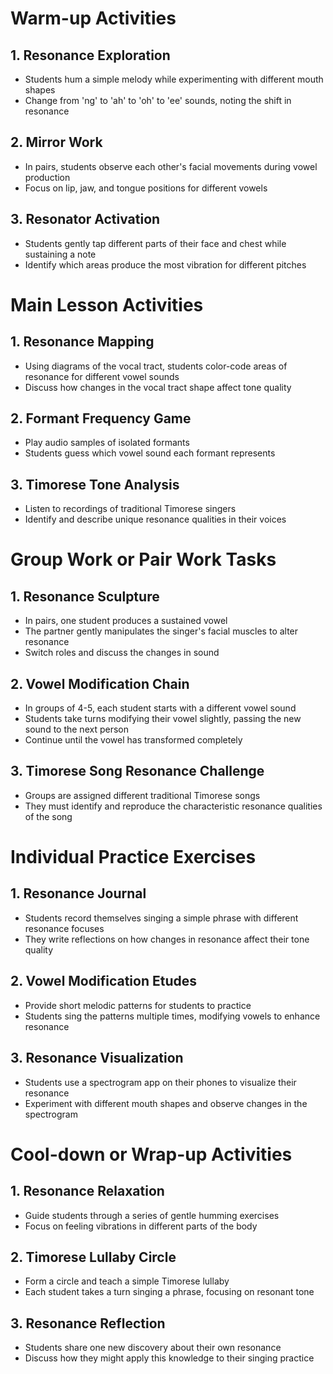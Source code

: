 # Warm-up Activities

## 1. Resonance Exploration
- Students hum a simple melody while experimenting with different mouth shapes
- Change from 'ng' to 'ah' to 'oh' to 'ee' sounds, noting the shift in resonance

## 2. Mirror Work
- In pairs, students observe each other's facial movements during vowel production
- Focus on lip, jaw, and tongue positions for different vowels

## 3. Resonator Activation
- Students gently tap different parts of their face and chest while sustaining a note
- Identify which areas produce the most vibration for different pitches

# Main Lesson Activities

## 1. Resonance Mapping
- Using diagrams of the vocal tract, students color-code areas of resonance for different vowel sounds
- Discuss how changes in the vocal tract shape affect tone quality

## 2. Formant Frequency Game
- Play audio samples of isolated formants
- Students guess which vowel sound each formant represents

## 3. Timorese Tone Analysis
- Listen to recordings of traditional Timorese singers
- Identify and describe unique resonance qualities in their voices

# Group Work or Pair Work Tasks

## 1. Resonance Sculpture
- In pairs, one student produces a sustained vowel
- The partner gently manipulates the singer's facial muscles to alter resonance
- Switch roles and discuss the changes in sound

## 2. Vowel Modification Chain
- In groups of 4-5, each student starts with a different vowel sound
- Students take turns modifying their vowel slightly, passing the new sound to the next person
- Continue until the vowel has transformed completely

## 3. Timorese Song Resonance Challenge
- Groups are assigned different traditional Timorese songs
- They must identify and reproduce the characteristic resonance qualities of the song

# Individual Practice Exercises

## 1. Resonance Journal
- Students record themselves singing a simple phrase with different resonance focuses
- They write reflections on how changes in resonance affect their tone quality

## 2. Vowel Modification Etudes
- Provide short melodic patterns for students to practice
- Students sing the patterns multiple times, modifying vowels to enhance resonance

## 3. Resonance Visualization
- Students use a spectrogram app on their phones to visualize their resonance
- Experiment with different mouth shapes and observe changes in the spectrogram

# Cool-down or Wrap-up Activities

## 1. Resonance Relaxation
- Guide students through a series of gentle humming exercises
- Focus on feeling vibrations in different parts of the body

## 2. Timorese Lullaby Circle
- Form a circle and teach a simple Timorese lullaby
- Each student takes a turn singing a phrase, focusing on resonant tone

## 3. Resonance Reflection
- Students share one new discovery about their own resonance
- Discuss how they might apply this knowledge to their singing practice